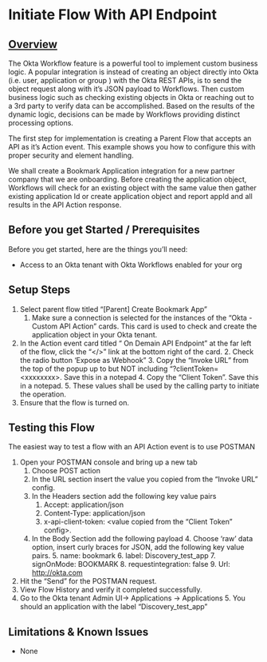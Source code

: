 # **Initiate Flow With API Endpoint** 


## <span style="text-decoration:underline;">Overview</span>

The Okta Workflow feature is a powerful tool to implement custom business logic. A popular integration is instead of creating an object directly into Okta (i.e. user, application or group ) with the Okta REST APIs, is to send the object request along with it’s JSON payload to Workflows. Then custom business logic such as checking existing objects in Okta or reaching out to a 3rd party to verify data can be accomplished. Based on the results of the dynamic logic, decisions can be made by Workflows providing distinct processing options.

The first step for implementation is creating a Parent Flow that accepts an API as it’s Action event. This example shows you how to configure this with proper security and element handling. 

We shall create a Bookmark Application integration for a new partner company that we are onboarding. Before creating the application object, Workflows will check for an existing object with the same value then gather existing application Id or create application object and report appId and all  results in the API Action response.


## Before you get Started / Prerequisites

Before you get started, here are the things you’ll need:



*   Access to an Okta tenant with Okta Workflows enabled for your org 


## Setup Steps



1. Select  parent flow titled “[Parent] Create Bookmark App”
    1. Make sure a connection is selected for the instances of the “Okta - Custom API Action” cards. This card is used to check and create the application object in your Okta tenant.
2. In the Action event card titled “ On Demain API Endpoint”  at the far left of the flow, click the “&lt;/>” link at the bottom right of the card.
    2. Check the radio button ‘Expose as Webhook”
    3. Copy the “Invoke URL” from the top of the popup up to but NOT including “?clientToken=&lt;xxxxxxxx>. Save this in a notepad
    4. Copy the “Client Token”. Save this in a notepad.
    5. These values shall be used by the calling party to initiate the operation.
3. Ensure that the flow is turned on.


## Testing this Flow

The easiest way to test a flow with an API Action event is to use POSTMAN



1. Open your POSTMAN console and bring up a new tab
    1. Choose POST action
    2. In the URL section insert the value you copied from the “Invoke URL” config.
    3. In the Headers section add the following key value pairs
        1. Accept: application/json
        2. Content-Type: application/json
        3. x-api-client-token: &lt;value copied from the “Client Token” config>.
    4. In the Body Section add the following payload
        4. Choose ‘raw’ data option, insert curly braces for JSON, add the following key value pairs.
        5. name: bookmark
        6. label: Discovery_test_app
        7. signOnMode: BOOKMARK
        8. requestintegration: false
        9. Url: http://okta.com
2. Hit the “Send” for the POSTMAN request.
3. View Flow History and verify it completed successfully.
4. Go to the Okta tenant Admin UI-> Applications -> Applications
    5. You should an application with the label “Discovery_test_app” 


## Limitations & Known Issues



*   None
